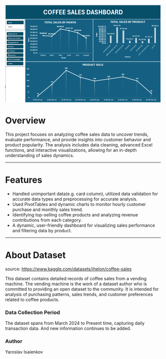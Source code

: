 <div align='center'>
  <img src='https://github.com/Batchaaaaan/Excel_Projects/blob/main/coffee_sales/coffee_sales_dashboard_image.png?raw=true' alt='cs_dashboard' width='900'>
</div>

# Overview
This project focuses on analyzing coffee sales data to uncover trends, evaluate performance, and provide insights into customer behavior and product popularity. The analysis includes data cleaning, advanced Excel functions, and interactive visualizations, allowing for an in-depth understanding of sales dynamics.

<hr>

# Features
- Handled unimportant data(e.g. card column), utilized data validation for accurate data types and preprocessing for accurate analysis.
- Used PivotTables and dynamic charts to monitor hourly customer purchase and monthly sales trend.
- Identifying top-selling coffee products and analyzing revenue contributions from each category.
- A dynamic, user-friendly dashboard for visualizing sales performance and filtering data by product.
<hr>

# About Dataset
source: https://www.kaggle.com/datasets/ihelon/coffee-sales

This dataset contains detailed records of coffee sales from a vending machine.
The vending machine is the work of a dataset author who is committed to providing an open dataset to the community.
It is intended for analysis of purchasing patterns, sales trends, and customer preferences related to coffee products.

### Data Collection Period
The dataset spans from March 2024 to Present time, capturing daily transaction data. And new information continues to be added.

### Author
Yaroslav Isaienkov
